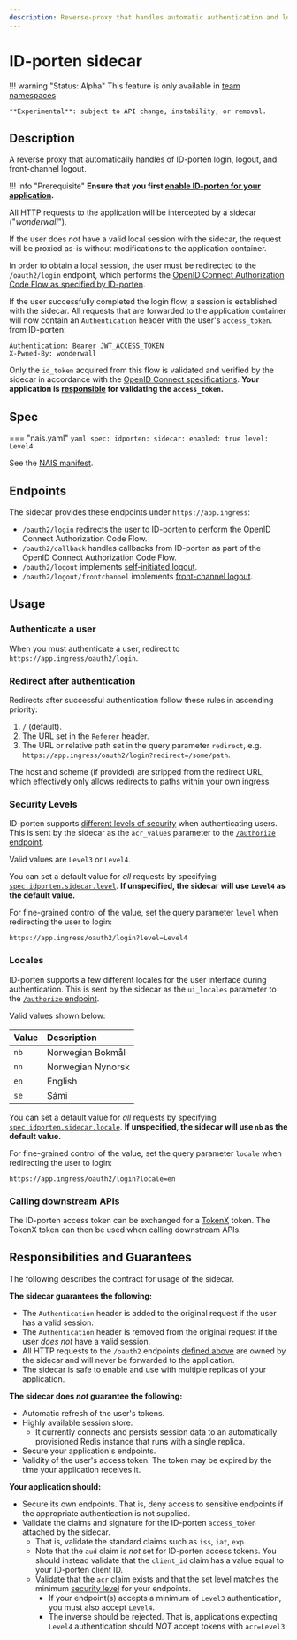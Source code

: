 ```yaml
---
description: Reverse-proxy that handles automatic authentication and login/logout flows for ID-porten.
---
```


# ID-porten sidecar

!!! warning "Status: Alpha"
    This feature is only available in [team namespaces](../../../clusters/team-namespaces.md)

    **Experimental**: subject to API change, instability, or removal.

## Description

A reverse proxy that automatically handles of ID-porten login, logout, and front-channel logout.

!!! info "Prerequisite"
    **Ensure that you first [enable ID-porten for your application](README.md).**

All HTTP requests to the application will be intercepted by a sidecar ("_wonderwall_").

If the user does _not_ have a valid local session with the sidecar, the request will be proxied as-is without 
modifications to the application container.

In order to obtain a local session, the user must be redirected to the `/oauth2/login` endpoint, which performs the
[OpenID Connect Authorization Code Flow as specified by ID-porten](https://docs.digdir.no/oidc_guide_idporten.html).

If the user successfully completed the login flow, a session is established with the sidecar. All requests that are 
forwarded to the application container will now contain an `Authentication` header with the user's `access_token`. from ID-porten:

```
Authentication: Bearer JWT_ACCESS_TOKEN
X-Pwned-By: wonderwall
```

Only the `id_token` acquired from this flow is validated and verified by the sidecar in accordance with the
[OpenID Connect specifications](https://openid.net/specs/openid-connect-core-1_0.html#IDTokenValidation). 
**Your application is [responsible](#responsibilities-and-guarantees) for validating the `access_token`.**

## Spec

=== "nais.yaml"
    ```yaml
    spec:
      idporten:
        sidecar:
          enabled: true
          level: Level4
    ```

See the [NAIS manifest](../../../nais-application/application.md#idportensidecar).

## Endpoints

The sidecar provides these endpoints under `https://app.ingress`:

* `/oauth2/login` redirects the user to ID-porten to perform the OpenID Connect Authorization Code Flow.
* `/oauth2/callback` handles callbacks from ID-porten as part of the OpenID Connect Authorization Code Flow.
* `/oauth2/logout` implements [self-initiated logout](README.md#self-initiated-logout).
* `/oauth2/logout/frontchannel` implements [front-channel logout](README.md#front-channel-logout).

## Usage

### Authenticate a user

When you must authenticate a user, redirect to `https://app.ingress/oauth2/login`.

### Redirect after authentication

Redirects after successful authentication follow these rules in ascending priority:

1. `/` (default).
2. The URL set in the `Referer` header.
3. The URL or relative path set in the query parameter `redirect`, e.g. `https://app.ingress/oauth2/login?redirect=/some/path`.

The host and scheme (if provided) are stripped from the redirect URL, which effectively only allows 
redirects to paths within your own ingress.

### Security Levels

ID-porten supports [different levels of security](https://eid.difi.no/en/security-and-cookies/different-levels-security)
when authenticating users. 
This is sent by the sidecar as the `acr_values` parameter to the [`/authorize` endpoint](https://docs.digdir.no/oidc_protocol_authorize.html).

Valid values are `Level3` or `Level4`.

You can set a default value for _all_ requests by specifying [`spec.idporten.sidecar.level`](../../../nais-application/application.md#idportensidecarlevel). 
**If unspecified, the sidecar will use `Level4` as the default value.**

For fine-grained control of the value, set the query parameter `level` when redirecting the user to login:

```
https://app.ingress/oauth2/login?level=Level4
```

### Locales

ID-porten supports a few different locales for the user interface during authentication. 
This is sent by the sidecar as the `ui_locales` parameter to the [`/authorize` endpoint](https://docs.digdir.no/oidc_protocol_authorize.html).

Valid values shown below:

| Value | Description       |
| :---- | :---------------- |
| `nb`  | Norwegian Bokmål  |
| `nn`  | Norwegian Nynorsk |
| `en`  | English           |
| `se`  | Sámi              |

You can set a default value for _all_ requests by specifying [`spec.idporten.sidecar.locale`](../../../nais-application/application.md#idportensidecarlocale).
**If unspecified, the sidecar will use `nb` as the default value.**

For fine-grained control of the value, set the query parameter `locale` when redirecting the user to login:

```
https://app.ingress/oauth2/login?locale=en
```

### Calling downstream APIs

The ID-porten access token can be exchanged for a [TokenX](../tokenx.md) token. 
The TokenX token can then be used when calling downstream APIs.

## Responsibilities and Guarantees

The following describes the contract for usage of the sidecar.

**The sidecar guarantees the following:**

* The `Authentication` header is added to the original request if the user has a valid session.
* The `Authentication` header is removed from the original request if the user _does not_ have a valid session.
* All HTTP requests to the `/oauth2` endpoints [defined above](#endpoints) are owned by the sidecar and will never be forwarded to the application.
* The sidecar is safe to enable and use with multiple replicas of your application.

**The sidecar does _not_ guarantee the following:**

* Automatic refresh of the user's tokens. 
* Highly available session store.
    * It currently connects and persists session data to an automatically provisioned Redis instance that runs with a single replica.
* Secure your application's endpoints.
* Validity of the user's access token. The token may be expired by the time your application receives it.

**Your application should:**

* Secure its own endpoints. That is, deny access to sensitive endpoints if the appropriate authentication is not supplied.
* Validate the claims and signature for the ID-porten `access_token` attached by the sidecar.
    * That is, validate the standard claims such as `iss`, `iat`, `exp`.
    * Note that the `aud` claim is _not_ set for ID-porten access tokens.
      You should instead validate that the `client_id` claim has a value equal to your ID-porten client ID.
    * Validate that the `acr` claim exists and that the set level matches the minimum [security level](#security-levels) for your endpoints.
        * If your endpoint(s) accepts a minimum of `Level3` authentication, you must also accept `Level4`.
        * The inverse should be rejected. That is, applications expecting `Level4` authentication should _NOT_ accept tokens with `acr=Level3`.
